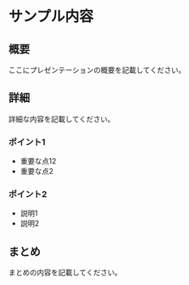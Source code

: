 # サンプル内容

## 概要
ここにプレゼンテーションの概要を記載してください。

## 詳細
詳細な内容を記載してください。

### ポイント1
- 重要な点12
- 重要な点2

### ポイント2
- 説明1
- 説明2

## まとめ
まとめの内容を記載してください。
